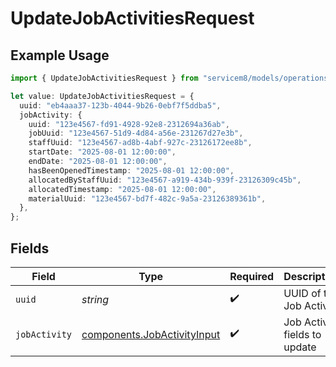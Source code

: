 # UpdateJobActivitiesRequest

## Example Usage

```typescript
import { UpdateJobActivitiesRequest } from "servicem8/models/operations";

let value: UpdateJobActivitiesRequest = {
  uuid: "eb4aaa37-123b-4044-9b26-0ebf7f5ddba5",
  jobActivity: {
    uuid: "123e4567-fd91-4928-92e8-2312694a36ab",
    jobUuid: "123e4567-51d9-4d84-a56e-231267d27e3b",
    staffUuid: "123e4567-ad8b-4abf-927c-23126172ee8b",
    startDate: "2025-08-01 12:00:00",
    endDate: "2025-08-01 12:00:00",
    hasBeenOpenedTimestamp: "2025-08-01 12:00:00",
    allocatedByStaffUuid: "123e4567-a919-434b-939f-23126309c45b",
    allocatedTimestamp: "2025-08-01 12:00:00",
    materialUuid: "123e4567-bd7f-482c-9a5a-23126389361b",
  },
};
```

## Fields

| Field                                                                      | Type                                                                       | Required                                                                   | Description                                                                |
| -------------------------------------------------------------------------- | -------------------------------------------------------------------------- | -------------------------------------------------------------------------- | -------------------------------------------------------------------------- |
| `uuid`                                                                     | *string*                                                                   | :heavy_check_mark:                                                         | UUID of the Job Activity                                                   |
| `jobActivity`                                                              | [components.JobActivityInput](../../models/components/jobactivityinput.md) | :heavy_check_mark:                                                         | Job Activity fields to update                                              |